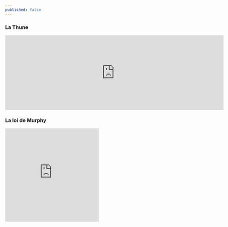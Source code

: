 ```yaml
---
published: false
---
```

### La Thune
<iframe scrolling="no" frameborder="0" allowTransparency="true" src="https://www.deezer.com/plugins/player?format=classic&autoplay=false&playlist=true&width=700&height=350&color=007FEB&layout=dark&size=medium&type=tracks&id=513166232&app_id=1" width="700" height="240"></iframe>

### La loi de Murphy
<iframe scrolling="no" frameborder="0" allowTransparency="true" src="https://www.deezer.com/plugins/player?format=square&autoplay=false&playlist=false&width=300&height=300&color=007FEB&layout=dark&size=medium&type=tracks&id=488041652&app_id=1" width="300" height="300"></iframe>


